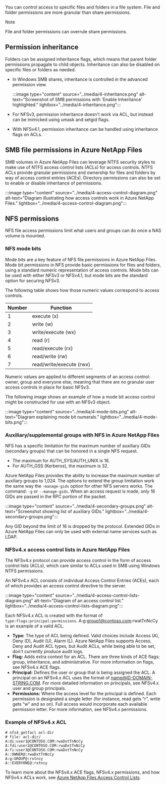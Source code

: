 You can control access to specific files and folders in a file system. File and folder permissions are more granular than share permissions. 

>[!NOTE]
>File and folder permissions can overrule share permissions. 

## Permission inheritance

Folders can be assigned inheritance flags, which means that parent folder permissions propagate to child objects. Inheritance can also be disabled on specific files or folders as needed.

- In Windows SMB shares, inheritance is controlled in the advanced permission view.

    :::image type="content" source="../media/4-inheritance.png" alt-text="Screenshot of SMB permissions with 'Enable Inheritance' highlighted." lightbox="../media/4-inheritance.png":::

- For NFSv3, permission inheritance doesn't work via ACL, but instead can be mimicked using umask and setgid flags.
- With NFSv4.1, permission inheritance can be handled using inheritance flags on ACLs.

## SMB file permissions in Azure NetApp Files

SMB volumes in Azure NetApp Files can leverage NTFS security styles to make use of NTFS access control lists (ACLs) for access controls. NTFS ACLs provide granular permissions and ownership for files and folders by way of access control entries (ACEs). Directory permissions can also be set to enable or disable inheritance of permissions.

:::image type="content" source="../media/4-access-control-diagram.png" alt-text="Diagram illustrating how access controls work in Azure NetApp Files." lightbox="../media/4-access-control-diagram.png":::

## NFS permissions

NFS file access permissions limit what users and groups can do once a NAS volume is mounted. 

### NFS mode bits

Mode bits are a key feature of NFS file permissions in Azure NetApp Files. Mode bit permissions in NFS provide basic permissions for files and folders, using a standard numeric representation of access controls. Mode bits can be used with either NFSv3 or NFSv4.1, but mode bits are the standard option for securing NFSv3. 

The following table shows how those numeric values correspond to access controls.

| Number | Function | 
| - | - |
| 1 | execute (x) |
| 2 |  write (w) |
| 3 | write/execute (wx) |
| 4 | read (r) |
| 5 | read/execute (rx) |
| 6 | read/write (rw) |
| 7 | read/write/execute (rwx) |

Numeric values are applied to different segments of an access control: owner, group and everyone else, meaning that there are no granular user access controls in place for basic NFSv3.

The following image shows an example of how a mode bit access control might be constructed for use with an NFSv3 object.

:::image type="content" source="../media/4-mode-bits.png" alt-text="Diagram explaining mode bit numerals." lightbox="../media/4-mode-bits.png":::

### Auxiliary/supplemental groups with NFS in Azure NetApp Files

NFS has a specific limitation for the maximum number of auxiliary GIDs (secondary groups) that can be honored in a single NFS request. 

- The maximum for AUTH_SYS/AUTH_UNIX is 16. 
- For AUTH_GSS (Kerberos), the maximum is 32.

Azure NetApp Files provides the ability to increase the maximum number of auxiliary groups to 1,024. The options to extend the group limitation work the same way the `-manage-gids` option for other NFS servers works. The command: `-g` or `--manage-gids`. When an access request is made, only 16 GIDs are passed in the RPC portion of the packet.

:::image type="content" source="../media/4-secondary-groups.png" alt-text="Screenshot showing list of auxiliary GIDs." lightbox="../media/4-secondary-groups.png":::

Any GID beyond the limit of 16 is dropped by the protocol. Extended GIDs in Azure NetApp Files can only be used with external name services such as LDAP.

### NFSv4.x access control lists in Azure NetApp Files

The NFSv4.x protocol can provide access control in the form of access control lists (ACLs), which care similar to ACLs used in SMB using Windows NTFS permissions.

An NFSv4.x ACL consists of individual Access Control Entries (ACEs), each of which provides an access control directive to the server.

:::image type="content" source="../media/4-access-control-lists-diagram.png" alt-text="Diagram of an access control list." lightbox="../media/4-access-control-lists-diagram.png":::

Each NFSv4.x ACL is created with the format of `type:flags:principal:permissions`. A:g:group1@contoso.com:rwatTnNcCy is an example of a valid ACL.

- **Type:** The type of ACL being defined. Valid choices include Access (A), Deny (D), Audit (U), Alarm (L). Azure NetApp Files supports Access, Deny and Audit ACL types, but Audit ACLs, while being able to be set, don't currently produce audit logs.
- **Flag:** Adds extra context for an ACL. There are three kinds of ACE flags: group, inheritance, and administrative. For more information on flags, see NFSv4.x ACE flags.
- **Principal:** Defines the user or group that is being assigned the ACL. A principal on an NFSv4.x ACL uses the format of name@ID-DOMAIN-STRING.COM. For more detailed information on principals, see NFSv4.x user and group principals.
- **Permissions:** Where the access level for the principal is defined. Each permission is designated a single letter (for instance, read gets “r”, write gets “w” and so on). Full access would incorporate each available permission letter. For more information, see NFSv4.x permissions.

### Example of NFSv4.x ACL

```
# nfs4_getfacl acl-dir
# file: acl-dir/
A:di:user1@CONTOSO.COM:rwaDxtTnNcCy
A:fdi:user2@CONTOSO.COM:rwaDxtTnNcCy
A:fi:user3@CONTOSO.COM:rwaDxtTnNcCy
A::OWNER@:rwaDxtTnNcCy
A:g:GROUP@:rxtncy
A::EVERYONE@:rxtncy
```

To learn more about the NFSv4.x ACE flags, NFSv4.x permissions, and how NFSv4.x ACLs work, see [Azure NetApp Files Access Control Lists](/azure/azure-netapp-files/nfs-access-control-lists#nfsv4x-ace-flags).